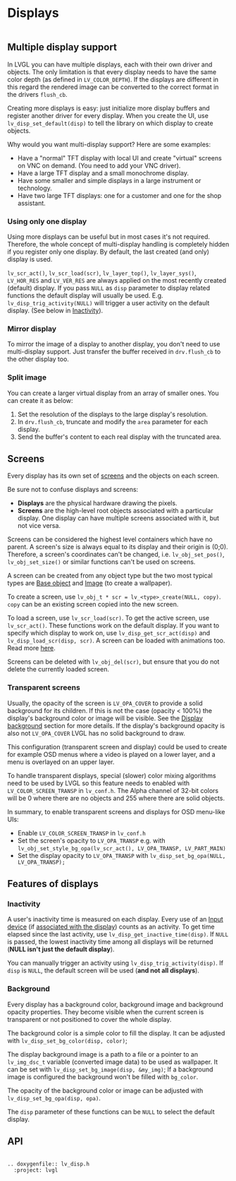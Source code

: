 # Displays

``` important:: The basic concept of a *display* in LVGL is explained in the [Porting](/porting/display) section. So before reading further, please read the [Porting](/porting/display) section first.
```

## Multiple display support

In LVGL you can have multiple displays, each with their own driver and objects. The only limitation is that every display needs to have the same color depth (as defined in `LV_COLOR_DEPTH`).
If the displays are different in this regard the rendered image can be converted to the correct format in the drivers `flush_cb`.

Creating more displays is easy: just initialize more display buffers and register another driver for every display.
When you create the UI, use `lv_disp_set_default(disp)` to tell the library on which display to create objects.

Why would you want multi-display support? Here are some examples:
- Have a "normal" TFT display with local UI and create "virtual" screens on VNC on demand. (You need to add your VNC driver).
- Have a large TFT display and a small monochrome display.
- Have some smaller and simple displays in a large instrument or technology.
- Have two large TFT displays: one for a customer and one for the shop assistant.

### Using only one display
Using more displays can be useful but in most cases it's not required. Therefore, the whole concept of multi-display handling is completely hidden if you register only one display.
By default, the last created (and only) display is used.

`lv_scr_act()`, `lv_scr_load(scr)`, `lv_layer_top()`, `lv_layer_sys()`, `LV_HOR_RES` and `LV_VER_RES` are always applied on the most recently created (default) display.
If you pass `NULL` as `disp` parameter to display related functions the default display will usually be used.
E.g. `lv_disp_trig_activity(NULL)` will trigger a user activity on the default display. (See below in [Inactivity](#Inactivity)).

### Mirror display

To mirror the image of a display to another display, you don't need to use multi-display support. Just transfer the buffer received in `drv.flush_cb` to the other display too.

### Split image
You can create a larger virtual display from an array of smaller ones. You can create it as below:
1. Set the resolution of the displays to the large display's resolution.
2. In `drv.flush_cb`, truncate and modify the `area` parameter for each display.
3. Send the buffer's content to each real display with the truncated area.

## Screens

Every display has its own set of [screens](overview/object#screen-the-most-basic-parent) and the objects on each screen.

Be sure not to confuse displays and screens:

* **Displays** are the physical hardware drawing the pixels.
* **Screens** are the high-level root objects associated with a particular display. One display can have multiple screens associated with it, but not vice versa.

Screens can be considered the highest level containers which have no parent.
A screen's size is always equal to its display and their origin is (0;0). Therefore, a screen's coordinates can't be changed, i.e. `lv_obj_set_pos()`, `lv_obj_set_size()` or similar functions can't be used on screens.

A screen can be created from any object type but the two most typical types are [Base object](/widgets/obj) and [Image](/widgets/core/img) (to create a wallpaper).

To create a screen, use `lv_obj_t * scr = lv_<type>_create(NULL, copy)`. `copy` can be an existing screen copied into the new screen.

To load a screen, use `lv_scr_load(scr)`. To get the active screen, use `lv_scr_act()`. These functions work on the default display. If you want to specify which display to work on, use `lv_disp_get_scr_act(disp)` and `lv_disp_load_scr(disp, scr)`. A screen can be loaded with animations too. Read more [here](object.html#load-screens).

Screens can be deleted with `lv_obj_del(scr)`, but ensure that you do not delete the currently loaded screen.

### Transparent screens

Usually, the opacity of the screen is `LV_OPA_COVER` to provide a solid background for its children. If this is not the case (opacity &lt; 100%) the display's background color or image will be visible.
See the [Display background](#display-background) section for more details. If the display's background opacity is also not `LV_OPA_COVER` LVGL has no solid background to draw.

This configuration (transparent screen and display) could be used to create for example OSD menus where a video is played on a lower layer, and a menu is overlayed on an upper layer.

To handle transparent displays, special (slower) color mixing algorithms need to be used by LVGL so this feature needs to enabled with `LV_COLOR_SCREEN_TRANSP` in `lv_conf.h`.
The Alpha channel of 32-bit colors will be 0 where there are no objects and 255 where there are solid objects.

In summary, to enable transparent screens and displays for OSD menu-like UIs:
- Enable `LV_COLOR_SCREEN_TRANSP` in `lv_conf.h`
- Set the screen's opacity to `LV_OPA_TRANSP` e.g. with `lv_obj_set_style_bg_opa(lv_scr_act(), LV_OPA_TRANSP, LV_PART_MAIN)`
- Set the display opacity to `LV_OPA_TRANSP` with `lv_disp_set_bg_opa(NULL, LV_OPA_TRANSP);`

## Features of displays

### Inactivity

A user's inactivity time is measured on each display. Every use of an [Input device](/overview/indev) (if [associated with the display](/porting/indev#other-features)) counts as an activity.
To get time elapsed since the last activity, use `lv_disp_get_inactive_time(disp)`. If `NULL` is passed, the lowest inactivity time among all displays will be returned (**NULL isn't just the default display**).

You can manually trigger an activity using `lv_disp_trig_activity(disp)`. If `disp` is `NULL`, the default screen will be used (**and not all displays**).

### Background
Every display has a background color, background image and background opacity properties. They become visible when the current screen is transparent or not positioned to cover the whole display.

The background color is a simple color to fill the display. It can be adjusted with `lv_disp_set_bg_color(disp, color)`;

The display background image is a path to a file or a pointer to an `lv_img_dsc_t` variable (converted image data) to be used as wallpaper. It can be set with `lv_disp_set_bg_image(disp, &my_img)`;
If a background image is configured the background won't be filled with `bg_color`.

The opacity of the background color or image can be adjusted with `lv_disp_set_bg_opa(disp, opa)`.

The `disp` parameter of these functions can be `NULL` to select the default display.



## API

```eval_rst

.. doxygenfile:: lv_disp.h
  :project: lvgl

```
